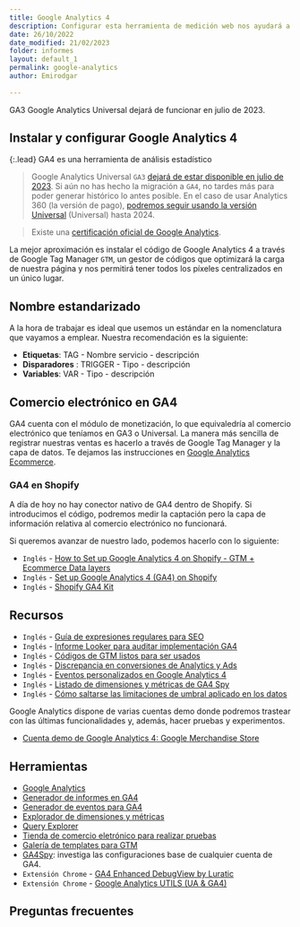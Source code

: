 ```yaml
---
title: Google Analytics 4
description: Configurar esta herramienta de medición web nos ayudará a medir y alcanzar nuestros objetivos SEO
date: 26/10/2022
date_modified: 21/02/2023
folder: informes
layout: default_1
permalink: google-analytics
author: Emirodgar
  
---
```


<div class="alert alert-warning"><span class="badge badge-danger text-uppercase mr-2">GA3</span> Google Analytics Universal dejará de funcionar en julio de 2023.</div>


## Instalar y configurar Google Analytics 4

{:.lead} GA4 es una herramienta de análisis estadístico

>   Google Analytics Universal `GA3` [dejará de estar disponible en julio de 2023](https://support.google.com/analytics/answer/11583528?hl=es). Si aún no has hecho la migración a `GA4`, no tardes más para poder generar histórico lo antes posible. En el caso de usar Analytics 360 (la versión de pago), [podremos seguir usando la versión Universal](https://blog.google/products/marketingplatform/analytics/turn-insights-roi-google-analytics/) (Universal) hasta 2024.

> Existe una [certificación oficial de Google Analytics](https://skillshop.exceedlms.com/student/path/508845-google-analytics-certification).

La mejor aproximación es instalar el código de Google Analytics 4 a través de Google Tag Manager `GTM`, un gestor de códigos que optimizará la carga de nuestra página y nos permitirá tener todos los píxeles centralizados en un único lugar.

## Nombre estandarizado

A la hora de trabajar es ideal que usemos un estándar en la nomenclatura que vayamos a emplear. Nuestra recomendación es la siguiente:

- **Etiquetas**: TAG - Nombre servicio - descripción
- **Disparadores** : TRIGGER - Tipo - descripción
- **Variables**: VAR - Tipo - descripción

## Comercio electrónico en GA4

GA4 cuenta con el módulo de monetización, lo que equivaledría al comercio electrónico que teníamos en GA3 o Universal. La manera más sencilla de registrar nuestras ventas es hacerlo a través de Google Tag Manager y la capa de datos.  Te dejamos las instrucciones en [Google Analytics Ecommerce](/google-analytics-ecommerce).

### GA4 en Shopify

A día de hoy no hay conector nativo de GA4 dentro de Shopify. Si introducimos el código, podremos medir la captación pero la capa de información relativa al comercio electrónico no funcionará.

Si queremos avanzar de nuestro lado, podemos hacerlo con lo siguiente:

 - `Inglés` -  [How to Set up Google Analytics 4 on Shopify - GTM + Ecommerce Data layers](https://www.youtube.com/watch?v=hag6ucGxj5E)
 - `Inglés` -  [Set up Google Analytics 4 (GA4) on Shopify](https://analyzify.app/shopify-google-analytics/ga4)
 - `Inglés` -  [Shopify GA4 Kit](https://analyzify.app/shopify-ga4-kit)

 
 <section id="cs_recursos"></section>

## Recursos

- `Inglés` - [Guía de expresiones regulares para SEO](https://www.jcchouinard.com/regex-for-seo/)
- `Inglés` - [Informe Looker para auditar implementación GA4](https://datastudio.google.com/u/0/reporting/ced29b32-72ec-4b6c-a41c-7c47b39bac60/page/p_hfbfof53yc)
- `Inglés` - [Códigos de GTM listos para ser usados](https://www.analyticsmania.com/google-tag-manager-recipes/)
- `Inglés` - [Discrepancia en conversiones de Analytics y Ads](https://newmetrics.io/knowledge-base/google-ads-analytics-discrepancies/)
- `Inglés` - [Eventos personalizados en Google Analytics 4](https://www.youtube.com/watch?v=QmEOPuJr05w&list=UUJ5UyIAa5nEGksjcdp43Ixw&index=1)
- `Inglés` - [Listado de dimensiones y métricas de GA4 Spy](https://data.ga4spy.com/)
- `Inglés` - [Cómo saltarse las limitaciones de umbral aplicado en los datos](https://www.analyticsmania.com/post/thresholding-applied-in-google-analytics-4-do-this/)

Google Analytics dispone de varias cuentas demo donde podremos trastear con las últimas funcionalidades y, además, hacer pruebas y experimentos.

- [Cuenta demo de Google Analytics 4: Google Merchandise Store](https://support.google.com/analytics/answer/6367342?hl=es#zippy=%2Csecciones-de-este-art%C3%ADculo)

<section id="cs_herramientas"></section>

## Herramientas

- [Google Analytics](https://analytics.google.com/analytics/web/#/)
- [Generador de informes en GA4](https://coda.io/@ikaue/tools/ga4-standard-report-builder-1?)
- [Generador de eventos para GA4](https://ga-dev-tools.google/ga4/event-builder/)
- [Explorador de dimensiones y métricas](https://ga-dev-tools.google/ga4/dimensions-metrics-explorer/)
- [Query Explorer](https://ga-dev-tools.google/ga4/query-explorer/)
- [Tienda de comercio eletrónico para realizar pruebas](https://ga-dev-tools.google/ga4/enhanced-ecommerce/products/compton-t-shirt/)
- [Galería de templates para GTM](https://tagmanager.google.com/gallery/#/?page=1)
- [GA4Spy](https://ga4spy.com/): investiga las configuraciones base de cualquier cuenta de GA4.
- `Extensión Chrome` - [GA4 Enhanced DebugView by Luratic](https://chrome.google.com/webstore/detail/ga4-enhanced-debugview-by/hgkkhcgpdigijpbclngegpckcabpjjej/related)
- `Extensión Chrome` - [Google Analytics UTILS (UA & GA4)](https://chrome.google.com/webstore/detail/google-analytics-utils-ua/dmhoedahbmlaipacpamhefgjoiebamjm)

<section id="cs_pr"></section>

## Preguntas frecuentes
